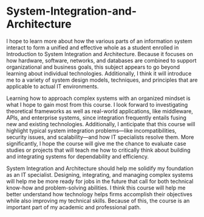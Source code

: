 # System-Integration-and-Architecture
I hope to learn more about how the various parts of an information system interact to form a unified and effective whole as a student enrolled in Introduction to System Integration and Architecture. Because it focuses on how hardware, software, networks, and databases are combined to support organizational and business goals, this subject appears to go beyond learning about individual technologies. Additionally, I think it will introduce me to a variety of system design models, techniques, and principles that are applicable to actual IT environments.

Learning how to approach complex systems with an organized mindset is what I hope to gain most from this course. I look forward to investigating theoretical frameworks as well as real-world applications, like middleware, APIs, and enterprise systems, since integration frequently entails fusing new and existing technologies. Additionally, I anticipate that this course will highlight typical system integration problems—like incompatibilities, security issues, and scalability—and how IT specialists resolve them. More significantly, I hope the course will give me the chance to evaluate case studies or projects that will teach me how to critically think about building and integrating systems for dependability and efficiency.

System Integration and Architecture should help me solidify my foundation as an IT specialist. Designing, integrating, and managing complex systems will help me be more ready for jobs in the future that call for both technical know-how and problem-solving abilities. I think this course will help me better understand how technology helps firms accomplish their objectives while also improving my technical skills. Because of this, the course is an important part of my academic and professional path.
